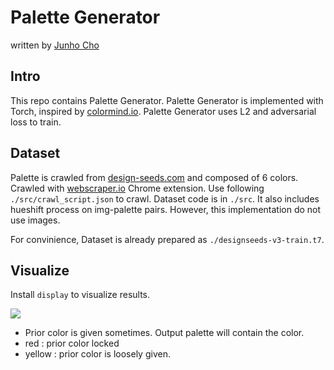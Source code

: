 # Palette Generator

written by [Junho Cho](http://tmmse.xyz/junhocho/)

## Intro

This repo contains Palette Generator.
Palette Generator is implemented with Torch, inspired by [colormind.io](colormind.io).
Palette Generator uses L2 and adversarial loss to train.

## Dataset

Palette is crawled from [design-seeds.com](design-seeds.com) and composed of 6 colors.
Crawled with [webscraper.io](http://webscraper.io) Chrome extension.
Use following `./src/crawl_script.json` to crawl.
Dataset code is in `./src`. It also includes hueshift process on img-palette pairs.
However, this implementation do not use images.

For convinience, Dataset is already prepared as `./designseeds-v3-train.t7`.

## Visualize

Install `display` to visualize results.

![](https://tmmsexy.s3.amazonaws.com/imgs/2017-06-09-084609.jpg)

- Prior color is given sometimes. Output palette will contain the color.
- red : prior color locked 
- yellow : prior color is loosely given.

